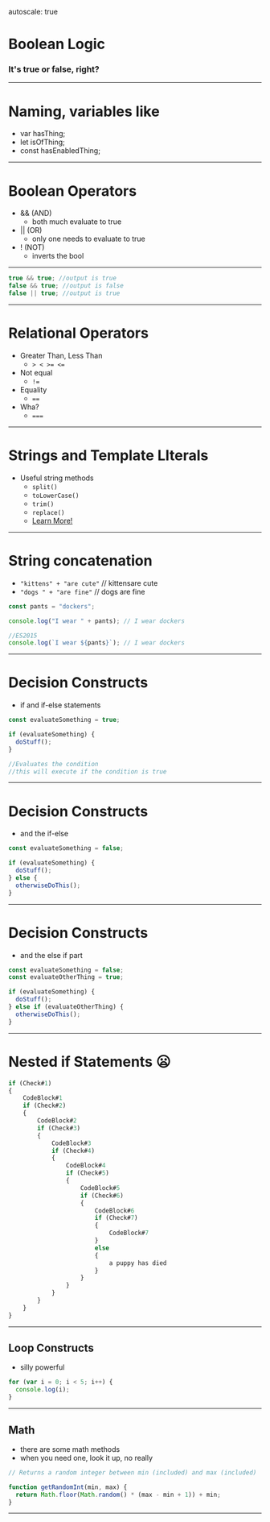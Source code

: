 autoscale: true

# Boolean Logic

### It's true or false, right?

---

# Naming, variables like

* var hasThing;
* let isOfThing;
* const hasEnabledThing;

---

# Boolean Operators

* && (AND)
  * both much evaluate to true
* || (OR)
  * only one needs to evaluate to true
* ! (NOT)
  * inverts the bool

---

```javascript
true && true; //output is true
false && true; //output is false
false || true; //output is true
```

---

# Relational Operators

* Greater Than, Less Than
  * `> < >= <=`
* Not equal
  * `!=`
* Equality
  * `==`
* Wha?
  * `===`

---

# Strings and Template LIterals

* Useful string methods
  * `split()`
  * `toLowerCase()`
  * `trim()`
  * `replace()`
  * [Learn More!](https://developer.mozilla.org/en-US/docs/Web/JavaScript/Reference/Global_Objects/String)

---

# String concatenation

* `"kittens" + "are cute"` // kittensare cute
* `"dogs " + "are fine"` // dogs are fine

```javascript
const pants = "dockers";

console.log("I wear " + pants); // I wear dockers

//ES2015
console.log(`I wear ${pants}`); // I wear dockers
```

---

# Decision Constructs

* if and if-else statements

```javascript
const evaluateSomething = true;

if (evaluateSomething) {
  doStuff();
}

//Evaluates the condition
//this will execute if the condition is true
```

---

# Decision Constructs

* and the if-else

```javascript
const evaluateSomething = false;

if (evaluateSomething) {
  doStuff();
} else {
  otherwiseDoThis();
}
```

---

# Decision Constructs

* and the else if part

```javascript
const evaluateSomething = false;
const evaluateOtherThing = true;

if (evaluateSomething) {
  doStuff();
} else if (evaluateOtherThing) {
  otherwiseDoThis();
}
```

---

# Nested if Statements :frowning:

```javascript
if (Check#1)
{
    CodeBlock#1
    if (Check#2)
    {
        CodeBlock#2
        if (Check#3)
        {
            CodeBlock#3
            if (Check#4)
            {
                CodeBlock#4
                if (Check#5)
                {
                    CodeBlock#5
                    if (Check#6)
                    {
                        CodeBlock#6
                        if (Check#7)
                        {
                            CodeBlock#7
                        }
                        else
                        {
                            a puppy has died
                        }
                    }
                }
            }
        }
    }
}
```

---

## Loop Constructs

* silly powerful

```javascript
for (var i = 0; i < 5; i++) {
  console.log(i);
}
```

---

## Math

* there are some math methods
* when you need one, look it up, no really

```javascript
// Returns a random integer between min (included) and max (included)

function getRandomInt(min, max) {
  return Math.floor(Math.random() * (max - min + 1)) + min;
}
```

---

